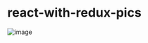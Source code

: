 # react-with-redux-pics

![image](https://github.com/senayazicioglu/react-with-redux-pics/assets/79763384/6b69b054-6a96-4b45-a469-27e127034336)
